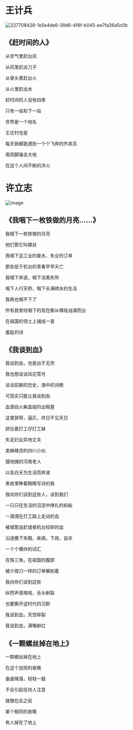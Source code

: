 # 王计兵
![227708428-1e5e4de6-39d6-4f8f-b045-ee7fa36a5c0b](https://user-images.githubusercontent.com/58725479/227709338-d6633362-db0b-4aa0-93f6-c2202ef6769b.png)

## 《赶时间的人》
从空气里赶出风

从风里赶出刀子

从骨头里赶出火

从火里赶出水

赶时间的人没有四季

只有一站和下一站

世界是一个地名

王庄村也是

每天我都能遇到一个个飞奔的外卖员

用双脚锤击大地

在这个人间不断的淬火

# 许立志
![image](https://user-images.githubusercontent.com/58725479/227707259-47e4264c-352f-43e2-a576-ed5438a5fc10.png)

## 《我咽下一枚铁做的月亮......》
我咽下一枚铁做的月亮

他们管它叫螺丝

我咽下这工业的废水、失业的订单

那些低于机台的青春早早夭亡

我咽下奔波，咽下流离失所

咽下人行天桥，咽下长满绣水的生活

我再也咽不下了

所有我曾经咽下的现在都从喉咙汹涌而出

在祖国的领土上铺成一首

羞耻的诗

## 《我谈到血》
我谈到血，也是出于无奈

我也想谈谈风花雪月

谈谈前朝的历史，酒中的诗歌

可现实只能让我谈到血

血源自火柴盒般的出租屋

这里狭窄，逼仄，终日不见天日

挤压着打工仔打工妹

失足妇女异地丈夫

卖麻辣烫的四川小伙

摆地摊的河南老人

以及白天为生活而奔波

黑夜里睁着眼睛写诗的我

我向你们谈到这些人，谈到我们

一只只在生活的沼泥中挣扎的蚂蚁

一滴滴在打工路上走动的血

被城管追赶或者机台绞碎的血

沿途撒下失眠，疾病，下岗，自杀

一个个爆炸的词汇

在珠三角，在祖国的腹部

被介错刀一样的订单解剖着

我向你们谈到这些

纵然声音暗哑，舌头断裂

也要撕开这时代的沉默

我谈到血，天空碎裂

我谈到血，满嘴鲜红

## 《一颗螺丝掉在地上》
一颗螺丝掉在地上

在这个加班的夜晚

垂直降落，轻轻一敲

不会引起任何人注意

就像在此之前

某个相同的夜晚

有人掉在了地上
